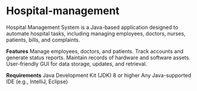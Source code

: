 # **Hospital-management**
Hospital Management System is a Java-based application designed to automate hospital tasks, including managing employees, doctors, nurses, patients, bills, and complaints.

**Features**
Manage employees, doctors, and patients.
Track accounts and generate status reports.
Maintain records of hardware and software assets.
User-friendly GUI for data storage, updates, and retrieval.

**Requirements**
Java Development Kit (JDK) 8 or higher
Any Java-supported IDE (e.g., IntelliJ, Eclipse)

